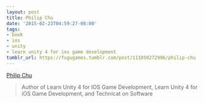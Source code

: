 ```yaml
---
layout: post
title: Philip Chu
date: '2015-02-23T04:59:27-08:00'
tags:
- book
- ios
- unity
- learn unity 4 for ios game development
tumblr_url: https://fugugames.tumblr.com/post/111850272986/philip-chu
---
```

[Philip Chu](https://www.goodreads.com/author/show/5448182.Philip_Chu)  

> Author of Learn Unity 4 for IOS Game Development, Learn Unity 4 for iOS Game Development, and Technicat on Software

